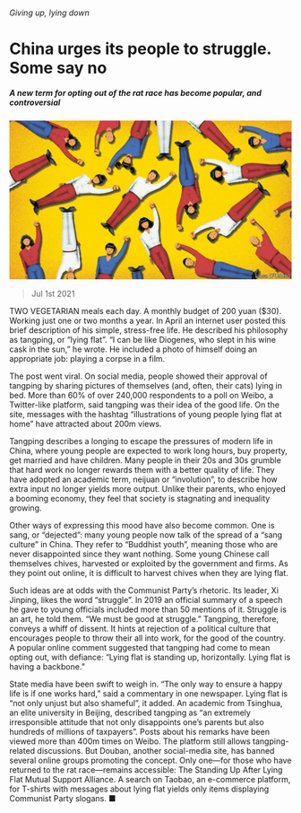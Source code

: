 ###### Giving up, lying down

# China urges its people to struggle. Some say no 

##### A new term for opting out of the rat race has become popular, and controversial 

![image](images/20210703_CND001_0.jpg) 

> Jul 1st 2021 

TWO VEGETARIAN meals each day. A monthly budget of 200 yuan ($30). Working just one or two months a year. In April an internet user posted this brief description of his simple, stress-free life. He described his philosophy as tangping, or “lying flat”. “I can be like Diogenes, who slept in his wine cask in the sun,” he wrote. He included a photo of himself doing an appropriate job: playing a corpse in a film.

The post went viral. On social media, people showed their approval of tangping by sharing pictures of themselves (and, often, their cats) lying in bed. More than 60% of over 240,000 respondents to a poll on Weibo, a Twitter-like platform, said tangping was their idea of the good life. On the site, messages with the hashtag “illustrations of young people lying flat at home” have attracted about 200m views.


Tangping describes a longing to escape the pressures of modern life in China, where young people are expected to work long hours, buy property, get married and have children. Many people in their 20s and 30s grumble that hard work no longer rewards them with a better quality of life. They have adopted an academic term, neijuan or “involution”, to describe how extra input no longer yields more output. Unlike their parents, who enjoyed a booming economy, they feel that society is stagnating and inequality growing.

Other ways of expressing this mood have also become common. One is sang, or “dejected”: many young people now talk of the spread of a “sang culture” in China. They refer to “Buddhist youth”, meaning those who are never disappointed since they want nothing. Some young Chinese call themselves chives, harvested or exploited by the government and firms. As they point out online, it is difficult to harvest chives when they are lying flat.

Such ideas are at odds with the Communist Party’s rhetoric. Its leader, Xi Jinping, likes the word “struggle”. In 2019 an official summary of a speech he gave to young officials included more than 50 mentions of it. Struggle is an art, he told them. “We must be good at struggle.” Tangping, therefore, conveys a whiff of dissent. It hints at rejection of a political culture that encourages people to throw their all into work, for the good of the country. A popular online comment suggested that tangping had come to mean opting out, with defiance: “Lying flat is standing up, horizontally. Lying flat is having a backbone.”

State media have been swift to weigh in. “The only way to ensure a happy life is if one works hard,” said a commentary in one newspaper. Lying flat is “not only unjust but also shameful”, it added. An academic from Tsinghua, an elite university in Beijing, described tangping as “an extremely irresponsible attitude that not only disappoints one’s parents but also hundreds of millions of taxpayers”. Posts about his remarks have been viewed more than 400m times on Weibo. The platform still allows tangping-related discussions. But Douban, another social-media site, has banned several online groups promoting the concept. Only one—for those who have returned to the rat race—remains accessible: The Standing Up After Lying Flat Mutual Support Alliance. A search on Taobao, an e-commerce platform, for T-shirts with messages about lying flat yields only items displaying Communist Party slogans. ■

